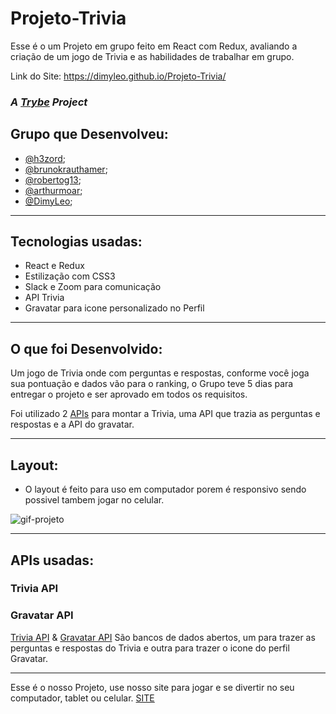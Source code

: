 # Projeto-Trivia
Esse é o um Projeto em grupo feito em React com Redux, avaliando a criação de um jogo de Trivia e as habilidades de trabalhar em grupo.

Link do Site: https://dimyleo.github.io/Projeto-Trivia/

### _A [Trybe](https://www.betrybe.com/) Project_

## Grupo que Desenvolveu:

  - [@h3zord](https://github.com/h3zord);
  - [@brunokrauthamer](https://github.com/brunokrauthamer);
  - [@robertog13](https://github.com/robertog13);
  - [@arthurmoar](https://github.com/arthurmoar);
  - [@DimyLeo](https://github.com/DimyLeo);

---
## Tecnologias usadas:

  - React e Redux
  - Estilização com CSS3
  - Slack e Zoom para comunicação
  - API Trivia
  - Gravatar para icone personalizado no Perfil

---
## O que foi Desenvolvido:

Um jogo de Trivia onde com perguntas e respostas, conforme você joga sua pontuação e dados vão para o ranking, 
o Grupo teve 5 dias para entregar o projeto e ser aprovado em todos os requisitos.

Foi utilizado 2 [APIs](#apis-usadas) para montar a Trivia, uma API que trazia as perguntas e respostas e a API do gravatar.

---
## Layout:
  
  - O layout é feito para uso em computador porem é responsivo sendo possivel tambem jogar no celular.
  <img src='/Trivia-GIFF.gif' alt='gif-projeto' />
  
---
## APIs usadas:
### Trivia API
### Gravatar API

[Trivia API](https://opentdb.com/api_config.php) & [Gravatar API](https://br.gravatar.com/site/implement/hash/) São bancos de dados abertos, um para trazer as perguntas e respostas do Trivia e outra para trazer o icone do perfil Gravatar.

---
Esse é o nosso Projeto, use nosso site para jogar e se divertir no seu computador, tablet ou celular. <a href='https://dimyleo.github.io/Projeto-Trivia/'>SITE</a>
